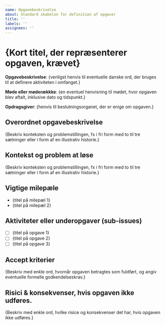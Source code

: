 ```yaml
---
name: Opgavebeskrivelse
about: Standard skabelon for definition af opgaver
title: ''
labels: ''
assignees: ''
---
```

# {Kort titel, der repræsenterer opgaven, krævet}

**Opgavebeskrivelse**: {venligst henvis til eventuelle danske ord, der bruges til at definere aktiviteten i omfanget.}

**Møde eller møderækkke**: {en eventuel henvisning til mødet, hvor opgaven blev aftalt, inklusive dato og tidspunkt.}

**Opdragsgiver**: {henvis til beslutningsorganet, der er enige om opgaven.}

## Overordnet opgavebeskrivelse
{Beskriv konteksten og problemstillingen, fx i fri form med to til tre sætninger eller i form af en illustrativ historie.}

## Kontekst og problem at løse
{Beskriv konteksten og problemstillingen, fx i fri form med to til tre sætninger eller i form af en illustrativ historie.}

## Vigtige milepæle
* {titel på milepæl 1}
* {titel på milepæl 2}

## Aktiviteter eller underopgaver (sub-issues)
- [ ] {titel på opgave 1}
- [ ] {titel på opgave 2}
- [ ] {titel på opgave 3}

## Accept kriterier 
{Beskriv med enkle ord, hvornår opgaven betragtes som fuldført, og angiv eventuelle formelle godkendelseskrav.}

## Risici & konsekvenser, hvis opgaven ikke udføres.
{Beskriv med enkle ord, hvilke risice og konsekvenser det har, hvis opgaven ikke udføres.}
